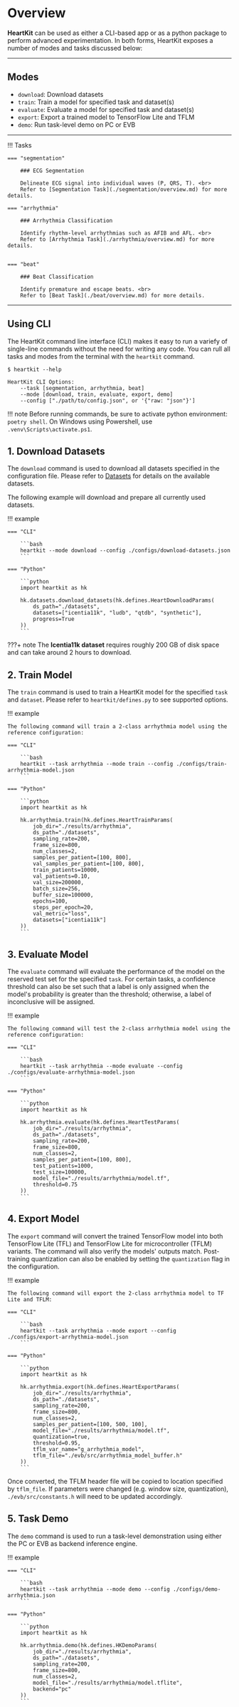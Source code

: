 # Overview

__HeartKit__ can be used as either a CLI-based app or as a python package to perform advanced experimentation. In both forms, HeartKit exposes a number of modes and tasks discussed below:

---

## Modes

* `download`: Download datasets
* `train`: Train a model for specified task and dataset(s)
* `evaluate`: Evaluate a model for specified task and dataset(s)
* `export`: Export a trained model to TensorFlow Lite and TFLM
* `demo`: Run task-level demo on PC or EVB

---

!!! Tasks

    === "segmentation"

        ### ECG Segmentation

        Delineate ECG signal into individual waves (P, QRS, T). <br>
        Refer to [Segmentation Task](./segmentation/overview.md) for more details.

    === "arrhythmia"

        ### Arrhythmia Classification

        Identify rhythm-level arrhythmias such as AFIB and AFL. <br>
        Refer to [Arrhythmia Task](./arrhythmia/overview.md) for more details.


    === "beat"

        ### Beat Classification

        Identify premature and escape beats. <br>
        Refer to [Beat Task](./beat/overview.md) for more details.


---

## Using CLI

The HeartKit command line interface (CLI) makes it easy to run a variefy of single-line commands without the need for writing any code. You can rull all tasks and modes from the terminal with the `heartkit` command.

<div class="termy">

```console
$ heartkit --help

HeartKit CLI Options:
    --task [segmentation, arrhythmia, beat]
    --mode [download, train, evaluate, export, demo]
    --config ["./path/to/config.json", or '{"raw: "json"}']
```

</div>


!!! note
    Before running commands, be sure to activate python environment: `poetry shell`. On Windows using Powershell, use `.venv\Scripts\activate.ps1`.

## __1. Download Datasets__

The `download` command is used to download all datasets specified in the configuration file. Please refer to [Datasets](./datasets.md) for details on the available datasets.

The following example will download and prepare all currently used datasets.

!!! example

    === "CLI"

        ```bash
        heartkit --mode download --config ./configs/download-datasets.json
        ```

    === "Python"

        ```python
        import heartkit as hk

        hk.datasets.download_datasets(hk.defines.HeartDownloadParams(
            ds_path="./datasets",
            datasets=["icentia11k", "ludb", "qtdb", "synthetic"],
            progress=True
        ))
        ```

???+ note
    The __Icentia11k dataset__ requires roughly 200 GB of disk space and can take around 2 hours to download.

## __2. Train Model__

The `train` command is used to train a HeartKit model for the specified `task` and `dataset`. Please refer to `heartkit/defines.py` to see supported options.

!!! example

    The following command will train a 2-class arrhythmia model using the reference configuration:

    === "CLI"

        ```bash
        heartkit --task arrhythmia --mode train --config ./configs/train-arrhythmia-model.json
        ```

    === "Python"

        ```python
        import heartkit as hk

        hk.arrhythmia.train(hk.defines.HeartTrainParams(
            job_dir="./results/arrhythmia",
            ds_path="./datasets",
            sampling_rate=200,
            frame_size=800,
            num_classes=2,
            samples_per_patient=[100, 800],
            val_samples_per_patient=[100, 800],
            train_patients=10000,
            val_patients=0.10,
            val_size=200000,
            batch_size=256,
            buffer_size=100000,
            epochs=100,
            steps_per_epoch=20,
            val_metric="loss",
            datasets=["icentia11k"]
        ))
        ```

## __3. Evaluate Model__

The `evaluate` command will evaluate the performance of the model on the reserved test set for the specified `task`. For certain tasks, a confidence threshold can also be set such that a label is only assigned when the model's probability is greater than the threshold; otherwise, a label of inconclusive will be assigned.

!!! example

    The following command will test the 2-class arrhythmia model using the reference configuration:

    === "CLI"

        ```bash
        heartkit --task arrhythmia --mode evaluate --config ./configs/evaluate-arrhythmia-model.json
        ```

    === "Python"

        ```python
        import heartkit as hk

        hk.arrhythmia.evaluate(hk.defines.HeartTestParams(
            job_dir="./results/arrhythmia",
            ds_path="./datasets",
            sampling_rate=200,
            frame_size=800,
            num_classes=2,
            samples_per_patient=[100, 800],
            test_patients=1000,
            test_size=100000,
            model_file="./results/arrhythmia/model.tf",
            threshold=0.75
        ))
        ```

## __4. Export Model__

The `export` command will convert the trained TensorFlow model into both TensorFlow Lite (TFL) and TensorFlow Lite for microcontroller (TFLM) variants. The command will also verify the models' outputs match. Post-training quantization can also be enabled by setting the `quantization` flag in the configuration.

!!! example

    The following command will export the 2-class arrhythmia model to TF Lite and TFLM:

    === "CLI"

        ```bash
        heartkit --task arrhythmia --mode export --config ./configs/export-arrhythmia-model.json
        ```

    === "Python"

        ```python
        import heartkit as hk

        hk.arrhythmia.export(hk.defines.HeartExportParams(
            job_dir="./results/arrhythmia",
            ds_path="./datasets",
            sampling_rate=200,
            frame_size=800,
            num_classes=2,
            samples_per_patient=[100, 500, 100],
            model_file="./results/arrhythmia/model.tf",
            quantization=true,
            threshold=0.95,
            tflm_var_name="g_arrhythmia_model",
            tflm_file="./evb/src/arrhythmia_model_buffer.h"
        ))
        ```

Once converted, the TFLM header file will be copied to location specified by `tflm_file`. If parameters were changed (e.g. window size, quantization), `./evb/src/constants.h` will need to be updated accordingly.

## __5. Task Demo__

The `demo` command is used to run a task-level demonstration using either the PC or EVB as backend inference engine.

!!! example

    === "CLI"

        ```bash
        heartkit --task arrhythmia --mode demo --config ./configs/demo-arrhythmia.json
        ```

    === "Python"

        ```python
        import heartkit as hk

        hk.arrhythmia.demo(hk.defines.HKDemoParams(
            job_dir="./results/arrhythmia",
            ds_path="./datasets",
            sampling_rate=200,
            frame_size=800,
            num_classes=2,
            model_file="./results/arrhythmia/model.tflite",
            backend="pc"
        ))
        ```
